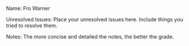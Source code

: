 Name: Fro Warner

Unresolved Issues: Place your unresolved issues here. Include things you tried to resolve them. 

Notes: The more concise and detailed the notes, the better the grade.  

###
